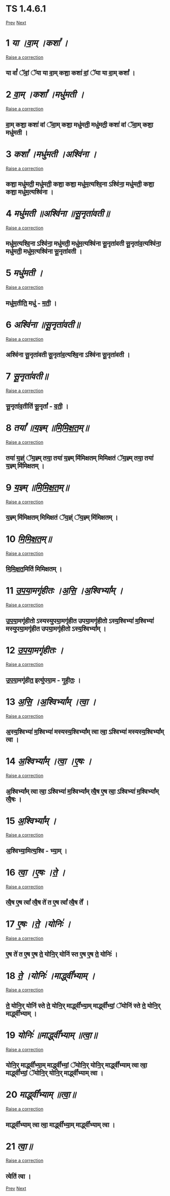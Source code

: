 
# TS 1.4.6.1 #
[Prev](TS_1.4.5.1.md)  [Next](TS_1.4.7.1.md ) 
# 1  _या ।वा॒म् ।कशा᳚ ।_ #  



 [Raise a correction](https://github.com/hvram1/baraha2unicode/issues/new?title=TS+1.4.6.1-1&body=%E0%A4%AF%E0%A4%BE+%E0%A5%A4%E0%A4%B5%E0%A4%BE%E0%A5%92%E0%A4%AE%E0%A5%8D+%E0%A5%A4%E0%A4%95%E0%A4%B6%E0%A4%BE%E1%B3%9A+%E0%A5%A4%0A%0A%0A%E0%A4%AF%E0%A4%BE+%E0%A4%B5%E0%A4%BE%E0%A4%82%E1%B3%9A+%E0%A5%85%E0%A4%B5%E0%A4%BE%E0%A4%82%E0%A5%92+%E0%A5%85%E0%A4%AF%E0%A4%BE+%E0%A4%AF%E0%A4%BE+%E0%A4%B5%E0%A4%BE%E0%A5%92%E0%A4%AE%E0%A5%8D+%E0%A4%95%E0%A4%B6%E0%A4%BE%E0%A5%92+%E0%A4%95%E0%A4%B6%E0%A4%BE%E0%A5%91+%E0%A4%B5%E0%A4%BE%E0%A4%82%E0%A5%92+%E0%A5%85%E0%A4%AF%E0%A4%BE+%E0%A4%AF%E0%A4%BE+%E0%A4%B5%E0%A4%BE%E0%A5%92%E0%A4%AE%E0%A5%8D+%E0%A4%95%E0%A4%B6%E0%A4%BE%E1%B3%9A+%E0%A5%A4&labels=%E0%A4%A4%E0%A5%88%E0%A4%A4%E0%A5%8D%E0%A4%B0%E0%A4%BF%E0%A4%AF+%E0%A4%B8%E0%A4%82%E0%A4%B8%E0%A4%BF%E0%A4%A4%E0%A4%BE+%E0%A4%98%E0%A4%A8+%E0%A4%AA%E0%A4%BE%E0%A4%A0)

## या वां᳚ ॅवां॒ ॅया या वा॒म् कशा॒ कशा॑ वां॒ ॅया या वा॒म् कशा᳚ । ##


# 2  _वा॒म् ।कशा᳚ ।मधु॑मती ।_ #  



 [Raise a correction](https://github.com/hvram1/baraha2unicode/issues/new?title=TS+1.4.6.1-2&body=%E0%A4%B5%E0%A4%BE%E0%A5%92%E0%A4%AE%E0%A5%8D+%E0%A5%A4%E0%A4%95%E0%A4%B6%E0%A4%BE%E1%B3%9A+%E0%A5%A4%E0%A4%AE%E0%A4%A7%E0%A5%81%E0%A5%91%E0%A4%AE%E0%A4%A4%E0%A5%80+%E0%A5%A4%0A%0A%0A%E0%A4%B5%E0%A4%BE%E0%A5%92%E0%A4%AE%E0%A5%8D+%E0%A4%95%E0%A4%B6%E0%A4%BE%E0%A5%92+%E0%A4%95%E0%A4%B6%E0%A4%BE%E0%A5%91+%E0%A4%B5%E0%A4%BE%E0%A4%82+%E0%A5%85%E0%A4%B5%E0%A4%BE%E0%A5%92%E0%A4%AE%E0%A5%8D+%E0%A4%95%E0%A4%B6%E0%A4%BE%E0%A5%92+%E0%A4%AE%E0%A4%A7%E0%A5%81%E0%A5%91%E0%A4%AE%E0%A4%A4%E0%A5%80%E0%A5%92+%E0%A4%AE%E0%A4%A7%E0%A5%81%E0%A5%91%E0%A4%AE%E0%A4%A4%E0%A5%80%E0%A5%92+%E0%A4%95%E0%A4%B6%E0%A4%BE%E0%A5%91+%E0%A4%B5%E0%A4%BE%E0%A4%82+%E0%A5%85%E0%A4%B5%E0%A4%BE%E0%A5%92%E0%A4%AE%E0%A5%8D+%E0%A4%95%E0%A4%B6%E0%A4%BE%E0%A5%92+%E0%A4%AE%E0%A4%A7%E0%A5%81%E0%A5%91%E0%A4%AE%E0%A4%A4%E0%A5%80+%E0%A5%A4&labels=%E0%A4%A4%E0%A5%88%E0%A4%A4%E0%A5%8D%E0%A4%B0%E0%A4%BF%E0%A4%AF+%E0%A4%B8%E0%A4%82%E0%A4%B8%E0%A4%BF%E0%A4%A4%E0%A4%BE+%E0%A4%98%E0%A4%A8+%E0%A4%AA%E0%A4%BE%E0%A4%A0)

## वा॒म् कशा॒ कशा॑ वां ॅवा॒म् कशा॒ मधु॑मती॒ मधु॑मती॒ कशा॑ वां ॅवा॒म् कशा॒ मधु॑मती । ##


# 3  _कशा᳚ ।मधु॑मती ।अश्वि॑ना ।_ #  



 [Raise a correction](https://github.com/hvram1/baraha2unicode/issues/new?title=TS+1.4.6.1-3&body=%E0%A4%95%E0%A4%B6%E0%A4%BE%E1%B3%9A+%E0%A5%A4%E0%A4%AE%E0%A4%A7%E0%A5%81%E0%A5%91%E0%A4%AE%E0%A4%A4%E0%A5%80+%E0%A5%A4%E0%A4%85%E0%A4%B6%E0%A5%8D%E0%A4%B5%E0%A4%BF%E0%A5%91%E0%A4%A8%E0%A4%BE+%E0%A5%A4%0A%0A%0A%E0%A4%95%E0%A4%B6%E0%A4%BE%E0%A5%92+%E0%A4%AE%E0%A4%A7%E0%A5%81%E0%A5%91%E0%A4%AE%E0%A4%A4%E0%A5%80%E0%A5%92+%E0%A4%AE%E0%A4%A7%E0%A5%81%E0%A5%91%E0%A4%AE%E0%A4%A4%E0%A5%80%E0%A5%92+%E0%A4%95%E0%A4%B6%E0%A4%BE%E0%A5%92+%E0%A4%95%E0%A4%B6%E0%A4%BE%E0%A5%92+%E0%A4%AE%E0%A4%A7%E0%A5%81%E0%A5%91%E0%A4%AE%E0%A5%92%E0%A4%A4%E0%A5%8D%E0%A4%AF%E0%A4%B6%E0%A5%8D%E0%A4%B5%E0%A4%BF%E0%A5%92%E0%A4%A8%E0%A4%BE+%E0%A4%BD%E0%A4%B6%E0%A5%8D%E0%A4%B5%E0%A4%BF%E0%A5%91%E0%A4%A8%E0%A4%BE%E0%A5%92+%E0%A4%AE%E0%A4%A7%E0%A5%81%E0%A5%91%E0%A4%AE%E0%A4%A4%E0%A5%80%E0%A5%92+%E0%A4%95%E0%A4%B6%E0%A4%BE%E0%A5%92+%E0%A4%95%E0%A4%B6%E0%A4%BE%E0%A5%92+%E0%A4%AE%E0%A4%A7%E0%A5%81%E0%A5%91%E0%A4%AE%E0%A5%92%E0%A4%A4%E0%A5%8D%E0%A4%AF%E0%A4%B6%E0%A5%8D%E0%A4%B5%E0%A4%BF%E0%A5%91%E0%A4%A8%E0%A4%BE+%E0%A5%A4&labels=%E0%A4%A4%E0%A5%88%E0%A4%A4%E0%A5%8D%E0%A4%B0%E0%A4%BF%E0%A4%AF+%E0%A4%B8%E0%A4%82%E0%A4%B8%E0%A4%BF%E0%A4%A4%E0%A4%BE+%E0%A4%98%E0%A4%A8+%E0%A4%AA%E0%A4%BE%E0%A4%A0)

## कशा॒ मधु॑मती॒ मधु॑मती॒ कशा॒ कशा॒ मधु॑म॒त्यश्वि॒ना ऽश्वि॑ना॒ मधु॑मती॒ कशा॒ कशा॒ मधु॑म॒त्यश्वि॑ना । ##


# 4  _मधु॑मती ॥अश्वि॑ना ॥सू॒नृता॑वती॥_ #  



 [Raise a correction](https://github.com/hvram1/baraha2unicode/issues/new?title=TS+1.4.6.1-4&body=%E0%A4%AE%E0%A4%A7%E0%A5%81%E0%A5%91%E0%A4%AE%E0%A4%A4%E0%A5%80+%E0%A5%A5%E0%A4%85%E0%A4%B6%E0%A5%8D%E0%A4%B5%E0%A4%BF%E0%A5%91%E0%A4%A8%E0%A4%BE+%E0%A5%A5%E0%A4%B8%E0%A5%82%E0%A5%92%E0%A4%A8%E0%A5%83%E0%A4%A4%E0%A4%BE%E0%A5%91%E0%A4%B5%E0%A4%A4%E0%A5%80%E0%A5%A5%0A%0A%0A%E0%A4%AE%E0%A4%A7%E0%A5%81%E0%A5%91%E0%A4%AE%E0%A5%92%E0%A4%A4%E0%A5%8D%E0%A4%AF%E0%A4%B6%E0%A5%8D%E0%A4%B5%E0%A4%BF%E0%A5%92%E0%A4%A8%E0%A4%BE+%E0%A4%BD%E0%A4%B6%E0%A5%8D%E0%A4%B5%E0%A4%BF%E0%A5%91%E0%A4%A8%E0%A4%BE%E0%A5%92+%E0%A4%AE%E0%A4%A7%E0%A5%81%E0%A5%91%E0%A4%AE%E0%A4%A4%E0%A5%80%E0%A5%92+%E0%A4%AE%E0%A4%A7%E0%A5%81%E0%A5%91%E0%A4%AE%E0%A5%92%E0%A4%A4%E0%A5%8D%E0%A4%AF%E0%A4%B6%E0%A5%8D%E0%A4%B5%E0%A4%BF%E0%A5%91%E0%A4%A8%E0%A4%BE+%E0%A4%B8%E0%A5%82%E0%A5%92%E0%A4%A8%E0%A5%83%E0%A4%A4%E0%A4%BE%E0%A5%91%E0%A4%B5%E0%A4%A4%E0%A5%80+%E0%A4%B8%E0%A5%82%E0%A5%92%E0%A4%A8%E0%A5%83%E0%A4%A4%E0%A4%BE%E0%A5%91%E0%A4%B5%E0%A5%92%E0%A4%A4%E0%A5%8D%E0%A4%AF%E0%A4%B6%E0%A5%8D%E0%A4%B5%E0%A4%BF%E0%A5%91%E0%A4%A8%E0%A4%BE%E0%A5%92+%E0%A4%AE%E0%A4%A7%E0%A5%81%E0%A5%91%E0%A4%AE%E0%A4%A4%E0%A5%80%E0%A5%92+%E0%A4%AE%E0%A4%A7%E0%A5%81%E0%A5%91%E0%A4%AE%E0%A5%92%E0%A4%A4%E0%A5%8D%E0%A4%AF%E0%A4%B6%E0%A5%8D%E0%A4%B5%E0%A4%BF%E0%A5%91%E0%A4%A8%E0%A4%BE+%E0%A4%B8%E0%A5%82%E0%A5%92%E0%A4%A8%E0%A5%83%E0%A4%A4%E0%A4%BE%E0%A5%91%E0%A4%B5%E0%A4%A4%E0%A5%80+%E0%A5%A4&labels=%E0%A4%A4%E0%A5%88%E0%A4%A4%E0%A5%8D%E0%A4%B0%E0%A4%BF%E0%A4%AF+%E0%A4%B8%E0%A4%82%E0%A4%B8%E0%A4%BF%E0%A4%A4%E0%A4%BE+%E0%A4%98%E0%A4%A8+%E0%A4%AA%E0%A4%BE%E0%A4%A0)

## मधु॑म॒त्यश्वि॒ना ऽश्वि॑ना॒ मधु॑मती॒ मधु॑म॒त्यश्वि॑ना सू॒नृता॑वती सू॒नृता॑व॒त्यश्वि॑ना॒ मधु॑मती॒ मधु॑म॒त्यश्वि॑ना सू॒नृता॑वती । ##


# 5  _मधु॑मती ।_ #  



 [Raise a correction](https://github.com/hvram1/baraha2unicode/issues/new?title=TS+1.4.6.1-5&body=%E0%A4%AE%E0%A4%A7%E0%A5%81%E0%A5%91%E0%A4%AE%E0%A4%A4%E0%A5%80+%E0%A5%A4%0A%0A%0A%E0%A4%AE%E0%A4%A7%E0%A5%81%E0%A5%91%E0%A4%AE%E0%A5%92%E0%A4%A4%E0%A5%80%E0%A4%A4%E0%A4%BF%E0%A5%92+%E0%A4%AE%E0%A4%A7%E0%A5%81%E0%A5%91+-+%E0%A4%AE%E0%A5%92%E0%A4%A4%E0%A5%80%E0%A5%92+%E0%A5%A4&labels=%E0%A4%A4%E0%A5%88%E0%A4%A4%E0%A5%8D%E0%A4%B0%E0%A4%BF%E0%A4%AF+%E0%A4%B8%E0%A4%82%E0%A4%B8%E0%A4%BF%E0%A4%A4%E0%A4%BE+%E0%A4%98%E0%A4%A8+%E0%A4%AA%E0%A4%BE%E0%A4%A0)

## मधु॑म॒तीति॒ मधु॑ - म॒ती॒ । ##


# 6  _अश्वि॑ना ॥सू॒नृता॑वती॥_ #  



 [Raise a correction](https://github.com/hvram1/baraha2unicode/issues/new?title=TS+1.4.6.1-6&body=%E0%A4%85%E0%A4%B6%E0%A5%8D%E0%A4%B5%E0%A4%BF%E0%A5%91%E0%A4%A8%E0%A4%BE+%E0%A5%A5%E0%A4%B8%E0%A5%82%E0%A5%92%E0%A4%A8%E0%A5%83%E0%A4%A4%E0%A4%BE%E0%A5%91%E0%A4%B5%E0%A4%A4%E0%A5%80%E0%A5%A5%0A%0A%0A%E0%A4%85%E0%A4%B6%E0%A5%8D%E0%A4%B5%E0%A4%BF%E0%A5%91%E0%A4%A8%E0%A4%BE+%E0%A4%B8%E0%A5%82%E0%A5%92%E0%A4%A8%E0%A5%83%E0%A4%A4%E0%A4%BE%E0%A5%91%E0%A4%B5%E0%A4%A4%E0%A5%80+%E0%A4%B8%E0%A5%82%E0%A5%92%E0%A4%A8%E0%A5%83%E0%A4%A4%E0%A4%BE%E0%A5%91%E0%A4%B5%E0%A5%92%E0%A4%A4%E0%A5%8D%E0%A4%AF%E0%A4%B6%E0%A5%8D%E0%A4%B5%E0%A4%BF%E0%A5%92%E0%A4%A8%E0%A4%BE+%E0%A4%BD%E0%A4%B6%E0%A5%8D%E0%A4%B5%E0%A4%BF%E0%A5%91%E0%A4%A8%E0%A4%BE+%E0%A4%B8%E0%A5%82%E0%A5%92%E0%A4%A8%E0%A5%83%E0%A4%A4%E0%A4%BE%E0%A5%91%E0%A4%B5%E0%A4%A4%E0%A5%80+%E0%A5%A4&labels=%E0%A4%A4%E0%A5%88%E0%A4%A4%E0%A5%8D%E0%A4%B0%E0%A4%BF%E0%A4%AF+%E0%A4%B8%E0%A4%82%E0%A4%B8%E0%A4%BF%E0%A4%A4%E0%A4%BE+%E0%A4%98%E0%A4%A8+%E0%A4%AA%E0%A4%BE%E0%A4%A0)

## अश्वि॑ना सू॒नृता॑वती सू॒नृता॑व॒त्यश्वि॒ना ऽश्वि॑ना सू॒नृता॑वती । ##


# 7  _सू॒नृता॑वती॥_ #  



 [Raise a correction](https://github.com/hvram1/baraha2unicode/issues/new?title=TS+1.4.6.1-7&body=%E0%A4%B8%E0%A5%82%E0%A5%92%E0%A4%A8%E0%A5%83%E0%A4%A4%E0%A4%BE%E0%A5%91%E0%A4%B5%E0%A4%A4%E0%A5%80%E0%A5%A5%0A%0A%0A%E0%A4%B8%E0%A5%82%E0%A5%92%E0%A4%A8%E0%A5%83%E0%A4%A4%E0%A4%BE%E0%A5%91%E0%A4%B5%E0%A5%92%E0%A4%A4%E0%A5%80%E0%A4%A4%E0%A4%BF%E0%A5%91+%E0%A4%B8%E0%A5%82%E0%A5%92%E0%A4%A8%E0%A5%83%E0%A4%A4%E0%A4%BE%E1%B3%9A+-+%E0%A4%B5%E0%A5%92%E0%A4%A4%E0%A5%80%E0%A5%92+%E0%A5%A4&labels=%E0%A4%A4%E0%A5%88%E0%A4%A4%E0%A5%8D%E0%A4%B0%E0%A4%BF%E0%A4%AF+%E0%A4%B8%E0%A4%82%E0%A4%B8%E0%A4%BF%E0%A4%A4%E0%A4%BE+%E0%A4%98%E0%A4%A8+%E0%A4%AA%E0%A4%BE%E0%A4%A0)

## सू॒नृता॑व॒तीति॑ सू॒नृता᳚ - व॒ती॒ । ##


# 8  _तया᳚ ॥य॒ज्ञ्म् ॥मि॒मि॒क्ष॒त॒म्॥_ #  



 [Raise a correction](https://github.com/hvram1/baraha2unicode/issues/new?title=TS+1.4.6.1-8&body=%E0%A4%A4%E0%A4%AF%E0%A4%BE%E1%B3%9A+%E0%A5%A5%E0%A4%AF%E0%A5%92%E0%A4%9C%E0%A5%8D%E0%A4%9E%E0%A5%8D%E0%A4%AE%E0%A5%8D+%E0%A5%A5%E0%A4%AE%E0%A4%BF%E0%A5%92%E0%A4%AE%E0%A4%BF%E0%A5%92%E0%A4%95%E0%A5%8D%E0%A4%B7%E0%A5%92%E0%A4%A4%E0%A5%92%E0%A4%AE%E0%A5%8D%E0%A5%A5%0A%0A%0A%E0%A4%A4%E0%A4%AF%E0%A4%BE%E0%A5%91+%E0%A4%AF%E0%A5%92%E0%A4%9C%E0%A5%8D%E0%A4%9E%E0%A5%8D%E0%A4%82+%E0%A5%85%E0%A4%AF%E0%A5%92%E0%A4%9C%E0%A5%8D%E0%A4%9E%E0%A5%8D%E0%A4%AE%E0%A5%8D+%E0%A4%A4%E0%A4%AF%E0%A4%BE%E0%A5%92+%E0%A4%A4%E0%A4%AF%E0%A4%BE%E0%A5%91+%E0%A4%AF%E0%A5%92%E0%A4%9C%E0%A5%8D%E0%A4%9E%E0%A5%8D%E0%A4%AE%E0%A5%8D+%E0%A4%AE%E0%A4%BF%E0%A5%91%E0%A4%AE%E0%A4%BF%E0%A4%95%E0%A5%8D%E0%A4%B7%E0%A4%A4%E0%A4%AE%E0%A5%8D+%E0%A4%AE%E0%A4%BF%E0%A4%AE%E0%A4%BF%E0%A4%95%E0%A5%8D%E0%A4%B7%E0%A4%A4%E0%A4%82+%E0%A5%85%E0%A4%AF%E0%A5%92%E0%A4%9C%E0%A5%8D%E0%A4%9E%E0%A5%8D%E0%A4%AE%E0%A5%8D+%E0%A4%A4%E0%A4%AF%E0%A4%BE%E0%A5%92+%E0%A4%A4%E0%A4%AF%E0%A4%BE%E0%A5%91+%E0%A4%AF%E0%A5%92%E0%A4%9C%E0%A5%8D%E0%A4%9E%E0%A5%8D%E0%A4%AE%E0%A5%8D+%E0%A4%AE%E0%A4%BF%E0%A5%91%E0%A4%AE%E0%A4%BF%E0%A4%95%E0%A5%8D%E0%A4%B7%E0%A4%A4%E0%A4%AE%E0%A5%8D+%E0%A5%A4&labels=%E0%A4%A4%E0%A5%88%E0%A4%A4%E0%A5%8D%E0%A4%B0%E0%A4%BF%E0%A4%AF+%E0%A4%B8%E0%A4%82%E0%A4%B8%E0%A4%BF%E0%A4%A4%E0%A4%BE+%E0%A4%98%E0%A4%A8+%E0%A4%AA%E0%A4%BE%E0%A4%A0)

## तया॑ य॒ज्ञ्ं ॅय॒ज्ञ्म् तया॒ तया॑ य॒ज्ञ्म् मि॑मिक्षतम् मिमिक्षतं ॅय॒ज्ञ्म् तया॒ तया॑ य॒ज्ञ्म् मि॑मिक्षतम् । ##


# 9  _य॒ज्ञ्म् ॥मि॒मि॒क्ष॒त॒म्॥_ #  



 [Raise a correction](https://github.com/hvram1/baraha2unicode/issues/new?title=TS+1.4.6.1-9&body=%E0%A4%AF%E0%A5%92%E0%A4%9C%E0%A5%8D%E0%A4%9E%E0%A5%8D%E0%A4%AE%E0%A5%8D+%E0%A5%A5%E0%A4%AE%E0%A4%BF%E0%A5%92%E0%A4%AE%E0%A4%BF%E0%A5%92%E0%A4%95%E0%A5%8D%E0%A4%B7%E0%A5%92%E0%A4%A4%E0%A5%92%E0%A4%AE%E0%A5%8D%E0%A5%A5%0A%0A%0A%E0%A4%AF%E0%A5%92%E0%A4%9C%E0%A5%8D%E0%A4%9E%E0%A5%8D%E0%A4%AE%E0%A5%8D+%E0%A4%AE%E0%A4%BF%E0%A5%91%E0%A4%AE%E0%A4%BF%E0%A4%95%E0%A5%8D%E0%A4%B7%E0%A4%A4%E0%A4%AE%E0%A5%8D+%E0%A4%AE%E0%A4%BF%E0%A4%AE%E0%A4%BF%E0%A4%95%E0%A5%8D%E0%A4%B7%E0%A4%A4%E0%A4%82+%E0%A5%85%E0%A4%AF%E0%A5%92%E0%A4%9C%E0%A5%8D%E0%A4%9E%E0%A5%8D%E0%A4%82+%E0%A5%85%E0%A4%AF%E0%A5%92%E0%A4%9C%E0%A5%8D%E0%A4%9E%E0%A5%8D%E0%A4%AE%E0%A5%8D+%E0%A4%AE%E0%A4%BF%E0%A5%91%E0%A4%AE%E0%A4%BF%E0%A4%95%E0%A5%8D%E0%A4%B7%E0%A4%A4%E0%A4%AE%E0%A5%8D+%E0%A5%A4&labels=%E0%A4%A4%E0%A5%88%E0%A4%A4%E0%A5%8D%E0%A4%B0%E0%A4%BF%E0%A4%AF+%E0%A4%B8%E0%A4%82%E0%A4%B8%E0%A4%BF%E0%A4%A4%E0%A4%BE+%E0%A4%98%E0%A4%A8+%E0%A4%AA%E0%A4%BE%E0%A4%A0)

## य॒ज्ञ्म् मि॑मिक्षतम् मिमिक्षतं ॅय॒ज्ञ्ं ॅय॒ज्ञ्म् मि॑मिक्षतम् । ##


# 10  _मि॒मि॒क्ष॒त॒म्॥_ #  



 [Raise a correction](https://github.com/hvram1/baraha2unicode/issues/new?title=TS+1.4.6.1-10&body=%E0%A4%AE%E0%A4%BF%E0%A5%92%E0%A4%AE%E0%A4%BF%E0%A5%92%E0%A4%95%E0%A5%8D%E0%A4%B7%E0%A5%92%E0%A4%A4%E0%A5%92%E0%A4%AE%E0%A5%8D%E0%A5%A5%0A%0A%0A%E0%A4%AE%E0%A4%BF%E0%A5%92%E0%A4%AE%E0%A4%BF%E0%A5%92%E0%A4%95%E0%A5%8D%E0%A4%B7%E0%A5%92%E0%A4%A4%E0%A5%92%E0%A4%AE%E0%A4%BF%E0%A4%A4%E0%A4%BF%E0%A5%91+%E0%A4%AE%E0%A4%BF%E0%A4%AE%E0%A4%BF%E0%A4%95%E0%A5%8D%E0%A4%B7%E0%A4%A4%E0%A4%AE%E0%A5%8D+%E0%A5%A4&labels=%E0%A4%A4%E0%A5%88%E0%A4%A4%E0%A5%8D%E0%A4%B0%E0%A4%BF%E0%A4%AF+%E0%A4%B8%E0%A4%82%E0%A4%B8%E0%A4%BF%E0%A4%A4%E0%A4%BE+%E0%A4%98%E0%A4%A8+%E0%A4%AA%E0%A4%BE%E0%A4%A0)

## मि॒मि॒क्ष॒त॒मिति॑ मिमिक्षतम् । ##


# 11  _उ॒प॒या॒मगृ॑हीतः ।अ॒सि॒ ।अ॒श्विभ्या᳚म् ।_ #  



 [Raise a correction](https://github.com/hvram1/baraha2unicode/issues/new?title=TS+1.4.6.1-11&body=%E0%A4%89%E0%A5%92%E0%A4%AA%E0%A5%92%E0%A4%AF%E0%A4%BE%E0%A5%92%E0%A4%AE%E0%A4%97%E0%A5%83%E0%A5%91%E0%A4%B9%E0%A5%80%E0%A4%A4%E0%A4%83+%E0%A5%A4%E0%A4%85%E0%A5%92%E0%A4%B8%E0%A4%BF%E0%A5%92+%E0%A5%A4%E0%A4%85%E0%A5%92%E0%A4%B6%E0%A5%8D%E0%A4%B5%E0%A4%BF%E0%A4%AD%E0%A5%8D%E0%A4%AF%E0%A4%BE%E1%B3%9A%E0%A4%AE%E0%A5%8D+%E0%A5%A4%0A%0A%0A%E0%A4%89%E0%A5%92%E0%A4%AA%E0%A5%92%E0%A4%AF%E0%A4%BE%E0%A5%92%E0%A4%AE%E0%A4%97%E0%A5%83%E0%A5%91%E0%A4%B9%E0%A5%80%E0%A4%A4%E0%A5%8B+%E0%A4%BD%E0%A4%B8%E0%A5%8D%E0%A4%AF%E0%A4%B8%E0%A5%8D%E0%A4%AF%E0%A5%81%E0%A4%AA%E0%A4%AF%E0%A4%BE%E0%A5%92%E0%A4%AE%E0%A4%97%E0%A5%83%E0%A5%91%E0%A4%B9%E0%A5%80%E0%A4%A4+%E0%A4%89%E0%A4%AA%E0%A4%AF%E0%A4%BE%E0%A5%92%E0%A4%AE%E0%A4%97%E0%A5%83%E0%A5%91%E0%A4%B9%E0%A5%80%E0%A4%A4%E0%A5%8B+%E0%A4%BD%E0%A4%B8%E0%A5%8D%E0%A4%AF%E0%A5%92%E0%A4%B6%E0%A5%8D%E0%A4%B5%E0%A4%BF%E0%A4%AD%E0%A5%8D%E0%A4%AF%E0%A4%BE%E0%A5%91+%E0%A4%AE%E0%A5%92%E0%A4%B6%E0%A5%8D%E0%A4%B5%E0%A4%BF%E0%A4%AD%E0%A5%8D%E0%A4%AF%E0%A4%BE%E0%A5%91+%E0%A4%AE%E0%A4%B8%E0%A5%8D%E0%A4%AF%E0%A5%81%E0%A4%AA%E0%A4%AF%E0%A4%BE%E0%A5%92%E0%A4%AE%E0%A4%97%E0%A5%83%E0%A5%91%E0%A4%B9%E0%A5%80%E0%A4%A4+%E0%A4%89%E0%A4%AA%E0%A4%AF%E0%A4%BE%E0%A5%92%E0%A4%AE%E0%A4%97%E0%A5%83%E0%A5%91%E0%A4%B9%E0%A5%80%E0%A4%A4%E0%A5%8B+%E0%A4%BD%E0%A4%B8%E0%A5%8D%E0%A4%AF%E0%A5%92%E0%A4%B6%E0%A5%8D%E0%A4%B5%E0%A4%BF%E0%A4%AD%E0%A5%8D%E0%A4%AF%E0%A4%BE%E1%B3%9A%E0%A4%AE%E0%A5%8D+%E0%A5%A4&labels=%E0%A4%A4%E0%A5%88%E0%A4%A4%E0%A5%8D%E0%A4%B0%E0%A4%BF%E0%A4%AF+%E0%A4%B8%E0%A4%82%E0%A4%B8%E0%A4%BF%E0%A4%A4%E0%A4%BE+%E0%A4%98%E0%A4%A8+%E0%A4%AA%E0%A4%BE%E0%A4%A0)

## उ॒प॒या॒मगृ॑हीतो ऽस्यस्युपया॒मगृ॑हीत उपया॒मगृ॑हीतो ऽस्य॒श्विभ्या॑ म॒श्विभ्या॑ मस्युपया॒मगृ॑हीत उपया॒मगृ॑हीतो ऽस्य॒श्विभ्या᳚म् । ##


# 12  _उ॒प॒या॒मगृ॑हीतः ।_ #  



 [Raise a correction](https://github.com/hvram1/baraha2unicode/issues/new?title=TS+1.4.6.1-12&body=%E0%A4%89%E0%A5%92%E0%A4%AA%E0%A5%92%E0%A4%AF%E0%A4%BE%E0%A5%92%E0%A4%AE%E0%A4%97%E0%A5%83%E0%A5%91%E0%A4%B9%E0%A5%80%E0%A4%A4%E0%A4%83+%E0%A5%A4%0A%0A%0A%E0%A4%89%E0%A5%92%E0%A4%AA%E0%A5%92%E0%A4%AF%E0%A4%BE%E0%A5%92%E0%A4%AE%E0%A4%97%E0%A5%83%E0%A5%91%E0%A4%B9%E0%A5%80%E0%A4%A4%E0%A5%92+%E0%A4%87%E0%A4%A4%E0%A5%8D%E0%A4%AF%E0%A5%81%E0%A5%91%E0%A4%AA%E0%A4%AF%E0%A4%BE%E0%A5%92%E0%A4%AE+-+%E0%A4%97%E0%A5%83%E0%A5%92%E0%A4%B9%E0%A5%80%E0%A5%92%E0%A4%A4%E0%A4%83%E0%A5%92+%E0%A5%A4&labels=%E0%A4%A4%E0%A5%88%E0%A4%A4%E0%A5%8D%E0%A4%B0%E0%A4%BF%E0%A4%AF+%E0%A4%B8%E0%A4%82%E0%A4%B8%E0%A4%BF%E0%A4%A4%E0%A4%BE+%E0%A4%98%E0%A4%A8+%E0%A4%AA%E0%A4%BE%E0%A4%A0)

## उ॒प॒या॒मगृ॑हीत॒ इत्यु॑पया॒म - गृ॒ही॒तः॒ । ##


# 13  _अ॒सि॒ ।अ॒श्विभ्या᳚म् ।त्वा॒ ।_ #  



 [Raise a correction](https://github.com/hvram1/baraha2unicode/issues/new?title=TS+1.4.6.1-13&body=%E0%A4%85%E0%A5%92%E0%A4%B8%E0%A4%BF%E0%A5%92+%E0%A5%A4%E0%A4%85%E0%A5%92%E0%A4%B6%E0%A5%8D%E0%A4%B5%E0%A4%BF%E0%A4%AD%E0%A5%8D%E0%A4%AF%E0%A4%BE%E1%B3%9A%E0%A4%AE%E0%A5%8D+%E0%A5%A4%E0%A4%A4%E0%A5%8D%E0%A4%B5%E0%A4%BE%E0%A5%92+%E0%A5%A4%0A%0A%0A%E0%A4%85%E0%A5%92%E0%A4%B8%E0%A5%8D%E0%A4%AF%E0%A5%92%E0%A4%B6%E0%A5%8D%E0%A4%B5%E0%A4%BF%E0%A4%AD%E0%A5%8D%E0%A4%AF%E0%A4%BE%E0%A5%91+%E0%A4%AE%E0%A5%92%E0%A4%B6%E0%A5%8D%E0%A4%B5%E0%A4%BF%E0%A4%AD%E0%A5%8D%E0%A4%AF%E0%A4%BE%E0%A5%91+%E0%A4%AE%E0%A4%B8%E0%A5%8D%E0%A4%AF%E0%A4%B8%E0%A5%8D%E0%A4%AF%E0%A5%92%E0%A4%B6%E0%A5%8D%E0%A4%B5%E0%A4%BF%E0%A4%AD%E0%A5%8D%E0%A4%AF%E0%A4%BE%E1%B3%9A%E0%A4%AE%E0%A5%8D+%E0%A4%A4%E0%A5%8D%E0%A4%B5%E0%A4%BE+%E0%A4%A4%E0%A5%8D%E0%A4%B5%E0%A4%BE%E0%A5%92+%E0%A4%BD%E0%A4%B6%E0%A5%8D%E0%A4%B5%E0%A4%BF%E0%A4%AD%E0%A5%8D%E0%A4%AF%E0%A4%BE%E0%A5%91+%E0%A4%AE%E0%A4%B8%E0%A5%8D%E0%A4%AF%E0%A4%B8%E0%A5%8D%E0%A4%AF%E0%A5%92%E0%A4%B6%E0%A5%8D%E0%A4%B5%E0%A4%BF%E0%A4%AD%E0%A5%8D%E0%A4%AF%E0%A4%BE%E1%B3%9A%E0%A4%AE%E0%A5%8D+%E0%A4%A4%E0%A5%8D%E0%A4%B5%E0%A4%BE+%E0%A5%A4&labels=%E0%A4%A4%E0%A5%88%E0%A4%A4%E0%A5%8D%E0%A4%B0%E0%A4%BF%E0%A4%AF+%E0%A4%B8%E0%A4%82%E0%A4%B8%E0%A4%BF%E0%A4%A4%E0%A4%BE+%E0%A4%98%E0%A4%A8+%E0%A4%AA%E0%A4%BE%E0%A4%A0)

## अ॒स्य॒श्विभ्या॑ म॒श्विभ्या॑ मस्यस्य॒श्विभ्या᳚म् त्वा त्वा॒ ऽश्विभ्या॑ मस्यस्य॒श्विभ्या᳚म् त्वा । ##


# 14  _अ॒श्विभ्या᳚म् ।त्वा॒ ।ए॒षः ।_ #  



 [Raise a correction](https://github.com/hvram1/baraha2unicode/issues/new?title=TS+1.4.6.1-14&body=%E0%A4%85%E0%A5%92%E0%A4%B6%E0%A5%8D%E0%A4%B5%E0%A4%BF%E0%A4%AD%E0%A5%8D%E0%A4%AF%E0%A4%BE%E1%B3%9A%E0%A4%AE%E0%A5%8D+%E0%A5%A4%E0%A4%A4%E0%A5%8D%E0%A4%B5%E0%A4%BE%E0%A5%92+%E0%A5%A4%E0%A4%8F%E0%A5%92%E0%A4%B7%E0%A4%83+%E0%A5%A4%0A%0A%0A%E0%A4%85%E0%A5%92%E0%A4%B6%E0%A5%8D%E0%A4%B5%E0%A4%BF%E0%A4%AD%E0%A5%8D%E0%A4%AF%E0%A4%BE%E1%B3%9A%E0%A4%AE%E0%A5%8D+%E0%A4%A4%E0%A5%8D%E0%A4%B5%E0%A4%BE+%E0%A4%A4%E0%A5%8D%E0%A4%B5%E0%A4%BE%E0%A5%92+%E0%A4%BD%E0%A4%B6%E0%A5%8D%E0%A4%B5%E0%A4%BF%E0%A4%AD%E0%A5%8D%E0%A4%AF%E0%A4%BE%E0%A5%91+%E0%A4%AE%E0%A5%92%E0%A4%B6%E0%A5%8D%E0%A4%B5%E0%A4%BF%E0%A4%AD%E0%A5%8D%E0%A4%AF%E0%A4%BE%E1%B3%9A%E0%A4%AE%E0%A5%8D+%E0%A4%A4%E0%A5%8D%E0%A4%B5%E0%A5%88%E0%A5%92%E0%A4%B7+%E0%A4%8F%E0%A5%92%E0%A4%B7+%E0%A4%A4%E0%A5%8D%E0%A4%B5%E0%A4%BE%E0%A5%92+%E0%A4%BD%E0%A4%B6%E0%A5%8D%E0%A4%B5%E0%A4%BF%E0%A4%AD%E0%A5%8D%E0%A4%AF%E0%A4%BE%E0%A5%91+%E0%A4%AE%E0%A5%92%E0%A4%B6%E0%A5%8D%E0%A4%B5%E0%A4%BF%E0%A4%AD%E0%A5%8D%E0%A4%AF%E0%A4%BE%E1%B3%9A%E0%A4%AE%E0%A5%8D+%E0%A4%A4%E0%A5%8D%E0%A4%B5%E0%A5%88%E0%A5%92%E0%A4%B7%E0%A4%83+%E0%A5%A4&labels=%E0%A4%A4%E0%A5%88%E0%A4%A4%E0%A5%8D%E0%A4%B0%E0%A4%BF%E0%A4%AF+%E0%A4%B8%E0%A4%82%E0%A4%B8%E0%A4%BF%E0%A4%A4%E0%A4%BE+%E0%A4%98%E0%A4%A8+%E0%A4%AA%E0%A4%BE%E0%A4%A0)

## अ॒श्विभ्या᳚म् त्वा त्वा॒ ऽश्विभ्या॑ म॒श्विभ्या᳚म् त्वै॒ष ए॒ष त्वा॒ ऽश्विभ्या॑ म॒श्विभ्या᳚म् त्वै॒षः । ##


# 15  _अ॒श्विभ्या᳚म् ।_ #  



 [Raise a correction](https://github.com/hvram1/baraha2unicode/issues/new?title=TS+1.4.6.1-15&body=%E0%A4%85%E0%A5%92%E0%A4%B6%E0%A5%8D%E0%A4%B5%E0%A4%BF%E0%A4%AD%E0%A5%8D%E0%A4%AF%E0%A4%BE%E1%B3%9A%E0%A4%AE%E0%A5%8D+%E0%A5%A4%0A%0A%0A%E0%A4%85%E0%A5%92%E0%A4%B6%E0%A5%8D%E0%A4%B5%E0%A4%BF%E0%A4%AD%E0%A5%8D%E0%A4%AF%E0%A4%BE%E0%A5%92%E0%A4%AE%E0%A4%BF%E0%A4%A4%E0%A5%8D%E0%A4%AF%E0%A5%92%E0%A4%B6%E0%A5%8D%E0%A4%B5%E0%A4%BF+-+%E0%A4%AD%E0%A5%8D%E0%A4%AF%E0%A4%BE%E0%A5%92%E0%A4%AE%E0%A5%8D+%E0%A5%A4&labels=%E0%A4%A4%E0%A5%88%E0%A4%A4%E0%A5%8D%E0%A4%B0%E0%A4%BF%E0%A4%AF+%E0%A4%B8%E0%A4%82%E0%A4%B8%E0%A4%BF%E0%A4%A4%E0%A4%BE+%E0%A4%98%E0%A4%A8+%E0%A4%AA%E0%A4%BE%E0%A4%A0)

## अ॒श्विभ्या॒मित्य॒श्वि - भ्या॒म् । ##


# 16  _त्वा॒ ।ए॒षः ।ते॒ ।_ #  



 [Raise a correction](https://github.com/hvram1/baraha2unicode/issues/new?title=TS+1.4.6.1-16&body=%E0%A4%A4%E0%A5%8D%E0%A4%B5%E0%A4%BE%E0%A5%92+%E0%A5%A4%E0%A4%8F%E0%A5%92%E0%A4%B7%E0%A4%83+%E0%A5%A4%E0%A4%A4%E0%A5%87%E0%A5%92+%E0%A5%A4%0A%0A%0A%E0%A4%A4%E0%A5%8D%E0%A4%B5%E0%A5%88%E0%A5%92%E0%A4%B7+%E0%A4%8F%E0%A5%92%E0%A4%B7+%E0%A4%A4%E0%A5%8D%E0%A4%B5%E0%A4%BE%E1%B3%9A+%E0%A4%A4%E0%A5%8D%E0%A4%B5%E0%A5%88%E0%A5%92%E0%A4%B7+%E0%A4%A4%E0%A5%87%E0%A5%91+%E0%A4%A4+%E0%A4%8F%E0%A5%92%E0%A4%B7+%E0%A4%A4%E0%A5%8D%E0%A4%B5%E0%A4%BE%E1%B3%9A+%E0%A4%A4%E0%A5%8D%E0%A4%B5%E0%A5%88%E0%A5%92%E0%A4%B7+%E0%A4%A4%E0%A5%87%E1%B3%9A+%E0%A5%A4&labels=%E0%A4%A4%E0%A5%88%E0%A4%A4%E0%A5%8D%E0%A4%B0%E0%A4%BF%E0%A4%AF+%E0%A4%B8%E0%A4%82%E0%A4%B8%E0%A4%BF%E0%A4%A4%E0%A4%BE+%E0%A4%98%E0%A4%A8+%E0%A4%AA%E0%A4%BE%E0%A4%A0)

## त्वै॒ष ए॒ष त्वा᳚ त्वै॒ष ते॑ त ए॒ष त्वा᳚ त्वै॒ष ते᳚ । ##


# 17  _ए॒षः ।ते॒ ।योनिः॑ ।_ #  



 [Raise a correction](https://github.com/hvram1/baraha2unicode/issues/new?title=TS+1.4.6.1-17&body=%E0%A4%8F%E0%A5%92%E0%A4%B7%E0%A4%83+%E0%A5%A4%E0%A4%A4%E0%A5%87%E0%A5%92+%E0%A5%A4%E0%A4%AF%E0%A5%8B%E0%A4%A8%E0%A4%BF%E0%A4%83%E0%A5%91+%E0%A5%A4%0A%0A%0A%E0%A4%8F%E0%A5%92%E0%A4%B7+%E0%A4%A4%E0%A5%87%E0%A5%91+%E0%A4%A4+%E0%A4%8F%E0%A5%92%E0%A4%B7+%E0%A4%8F%E0%A5%92%E0%A4%B7+%E0%A4%A4%E0%A5%87%E0%A5%92+%E0%A4%AF%E0%A5%8B%E0%A4%A8%E0%A4%BF%E0%A5%92%E0%A4%B0%E0%A5%8D+%E0%A4%AF%E0%A5%8B%E0%A4%A8%E0%A4%BF%E0%A5%91+%E0%A4%B8%E0%A5%8D%E0%A4%A4+%E0%A4%8F%E0%A5%92%E0%A4%B7+%E0%A4%8F%E0%A5%92%E0%A4%B7+%E0%A4%A4%E0%A5%87%E0%A5%92+%E0%A4%AF%E0%A5%8B%E0%A4%A8%E0%A4%BF%E0%A4%83%E0%A5%91+%E0%A5%A4&labels=%E0%A4%A4%E0%A5%88%E0%A4%A4%E0%A5%8D%E0%A4%B0%E0%A4%BF%E0%A4%AF+%E0%A4%B8%E0%A4%82%E0%A4%B8%E0%A4%BF%E0%A4%A4%E0%A4%BE+%E0%A4%98%E0%A4%A8+%E0%A4%AA%E0%A4%BE%E0%A4%A0)

## ए॒ष ते॑ त ए॒ष ए॒ष ते॒ योनि॒र् योनि॑ स्त ए॒ष ए॒ष ते॒ योनिः॑ । ##


# 18  _ते॒ ।योनिः॑ ।माद्ध्वी᳚भ्याम् ।_ #  



 [Raise a correction](https://github.com/hvram1/baraha2unicode/issues/new?title=TS+1.4.6.1-18&body=%E0%A4%A4%E0%A5%87%E0%A5%92+%E0%A5%A4%E0%A4%AF%E0%A5%8B%E0%A4%A8%E0%A4%BF%E0%A4%83%E0%A5%91+%E0%A5%A4%E0%A4%AE%E0%A4%BE%E0%A4%A6%E0%A5%8D%E0%A4%A7%E0%A5%8D%E0%A4%B5%E0%A5%80%E1%B3%9A%E0%A4%AD%E0%A5%8D%E0%A4%AF%E0%A4%BE%E0%A4%AE%E0%A5%8D+%E0%A5%A4%0A%0A%0A%E0%A4%A4%E0%A5%87%E0%A5%92+%E0%A4%AF%E0%A5%8B%E0%A4%A8%E0%A4%BF%E0%A5%92%E0%A4%B0%E0%A5%8D+%E0%A4%AF%E0%A5%8B%E0%A4%A8%E0%A4%BF%E0%A5%91+%E0%A4%B8%E0%A5%8D%E0%A4%A4%E0%A5%87+%E0%A4%A4%E0%A5%87%E0%A5%92+%E0%A4%AF%E0%A5%8B%E0%A4%A8%E0%A4%BF%E0%A5%92%E0%A4%B0%E0%A5%8D+%E0%A4%AE%E0%A4%BE%E0%A4%A6%E0%A5%8D%E0%A4%A7%E0%A5%8D%E0%A4%B5%E0%A5%80%E1%B3%9A%E0%A4%AD%E0%A5%8D%E0%A4%AF%E0%A4%BE%E0%A5%92%E0%A4%AE%E0%A5%8D+%E0%A4%AE%E0%A4%BE%E0%A4%A6%E0%A5%8D%E0%A4%A7%E0%A5%8D%E0%A4%B5%E0%A5%80%E1%B3%9A%E0%A4%AD%E0%A5%8D%E0%A4%AF%E0%A4%BE%E0%A4%82%E0%A5%92+%E0%A5%85%E0%A4%AF%E0%A5%8B%E0%A4%A8%E0%A4%BF%E0%A5%91+%E0%A4%B8%E0%A5%8D%E0%A4%A4%E0%A5%87+%E0%A4%A4%E0%A5%87%E0%A5%92+%E0%A4%AF%E0%A5%8B%E0%A4%A8%E0%A4%BF%E0%A5%92%E0%A4%B0%E0%A5%8D+%E0%A4%AE%E0%A4%BE%E0%A4%A6%E0%A5%8D%E0%A4%A7%E0%A5%8D%E0%A4%B5%E0%A5%80%E1%B3%9A%E0%A4%AD%E0%A5%8D%E0%A4%AF%E0%A4%BE%E0%A4%AE%E0%A5%8D+%E0%A5%A4&labels=%E0%A4%A4%E0%A5%88%E0%A4%A4%E0%A5%8D%E0%A4%B0%E0%A4%BF%E0%A4%AF+%E0%A4%B8%E0%A4%82%E0%A4%B8%E0%A4%BF%E0%A4%A4%E0%A4%BE+%E0%A4%98%E0%A4%A8+%E0%A4%AA%E0%A4%BE%E0%A4%A0)

## ते॒ योनि॒र् योनि॑ स्ते ते॒ योनि॒र् माद्ध्वी᳚भ्या॒म् माद्ध्वी᳚भ्यां॒ ॅयोनि॑ स्ते ते॒ योनि॒र् माद्ध्वी᳚भ्याम् । ##


# 19  _योनिः॑ ॥माद्ध्वी᳚भ्याम् ॥त्वा॒॥_ #  



 [Raise a correction](https://github.com/hvram1/baraha2unicode/issues/new?title=TS+1.4.6.1-19&body=%E0%A4%AF%E0%A5%8B%E0%A4%A8%E0%A4%BF%E0%A4%83%E0%A5%91+%E0%A5%A5%E0%A4%AE%E0%A4%BE%E0%A4%A6%E0%A5%8D%E0%A4%A7%E0%A5%8D%E0%A4%B5%E0%A5%80%E1%B3%9A%E0%A4%AD%E0%A5%8D%E0%A4%AF%E0%A4%BE%E0%A4%AE%E0%A5%8D+%E0%A5%A5%E0%A4%A4%E0%A5%8D%E0%A4%B5%E0%A4%BE%E0%A5%92%E0%A5%A5%0A%0A%0A%E0%A4%AF%E0%A5%8B%E0%A4%A8%E0%A4%BF%E0%A5%92%E0%A4%B0%E0%A5%8D+%E0%A4%AE%E0%A4%BE%E0%A4%A6%E0%A5%8D%E0%A4%A7%E0%A5%8D%E0%A4%B5%E0%A5%80%E1%B3%9A%E0%A4%AD%E0%A5%8D%E0%A4%AF%E0%A4%BE%E0%A5%92%E0%A4%AE%E0%A5%8D+%E0%A4%AE%E0%A4%BE%E0%A4%A6%E0%A5%8D%E0%A4%A7%E0%A5%8D%E0%A4%B5%E0%A5%80%E1%B3%9A%E0%A4%AD%E0%A5%8D%E0%A4%AF%E0%A4%BE%E0%A4%82%E0%A5%92+%E0%A5%85%E0%A4%AF%E0%A5%8B%E0%A4%A8%E0%A4%BF%E0%A5%92%E0%A4%B0%E0%A5%8D+%E0%A4%AF%E0%A5%8B%E0%A4%A8%E0%A4%BF%E0%A5%92%E0%A4%B0%E0%A5%8D+%E0%A4%AE%E0%A4%BE%E0%A4%A6%E0%A5%8D%E0%A4%A7%E0%A5%8D%E0%A4%B5%E0%A5%80%E1%B3%9A%E0%A4%AD%E0%A5%8D%E0%A4%AF%E0%A4%BE%E0%A4%AE%E0%A5%8D+%E0%A4%A4%E0%A5%8D%E0%A4%B5%E0%A4%BE+%E0%A4%A4%E0%A5%8D%E0%A4%B5%E0%A4%BE%E0%A5%92+%E0%A4%AE%E0%A4%BE%E0%A4%A6%E0%A5%8D%E0%A4%A7%E0%A5%8D%E0%A4%B5%E0%A5%80%E1%B3%9A%E0%A4%AD%E0%A5%8D%E0%A4%AF%E0%A4%BE%E0%A4%82%E0%A5%92+%E0%A5%85%E0%A4%AF%E0%A5%8B%E0%A4%A8%E0%A4%BF%E0%A5%92%E0%A4%B0%E0%A5%8D+%E0%A4%AF%E0%A5%8B%E0%A4%A8%E0%A4%BF%E0%A5%92%E0%A4%B0%E0%A5%8D+%E0%A4%AE%E0%A4%BE%E0%A4%A6%E0%A5%8D%E0%A4%A7%E0%A5%8D%E0%A4%B5%E0%A5%80%E1%B3%9A%E0%A4%AD%E0%A5%8D%E0%A4%AF%E0%A4%BE%E0%A4%AE%E0%A5%8D+%E0%A4%A4%E0%A5%8D%E0%A4%B5%E0%A4%BE+%E0%A5%A4&labels=%E0%A4%A4%E0%A5%88%E0%A4%A4%E0%A5%8D%E0%A4%B0%E0%A4%BF%E0%A4%AF+%E0%A4%B8%E0%A4%82%E0%A4%B8%E0%A4%BF%E0%A4%A4%E0%A4%BE+%E0%A4%98%E0%A4%A8+%E0%A4%AA%E0%A4%BE%E0%A4%A0)

## योनि॒र् माद्ध्वी᳚भ्या॒म् माद्ध्वी᳚भ्यां॒ ॅयोनि॒र् योनि॒र् माद्ध्वी᳚भ्याम् त्वा त्वा॒ माद्ध्वी᳚भ्यां॒ ॅयोनि॒र् योनि॒र् माद्ध्वी᳚भ्याम् त्वा । ##


# 20  _माद्ध्वी᳚भ्याम् ॥त्वा॒॥_ #  



 [Raise a correction](https://github.com/hvram1/baraha2unicode/issues/new?title=TS+1.4.6.1-20&body=%E0%A4%AE%E0%A4%BE%E0%A4%A6%E0%A5%8D%E0%A4%A7%E0%A5%8D%E0%A4%B5%E0%A5%80%E1%B3%9A%E0%A4%AD%E0%A5%8D%E0%A4%AF%E0%A4%BE%E0%A4%AE%E0%A5%8D+%E0%A5%A5%E0%A4%A4%E0%A5%8D%E0%A4%B5%E0%A4%BE%E0%A5%92%E0%A5%A5%0A%0A%0A%E0%A4%AE%E0%A4%BE%E0%A4%A6%E0%A5%8D%E0%A4%A7%E0%A5%8D%E0%A4%B5%E0%A5%80%E1%B3%9A%E0%A4%AD%E0%A5%8D%E0%A4%AF%E0%A4%BE%E0%A4%AE%E0%A5%8D+%E0%A4%A4%E0%A5%8D%E0%A4%B5%E0%A4%BE+%E0%A4%A4%E0%A5%8D%E0%A4%B5%E0%A4%BE%E0%A5%92+%E0%A4%AE%E0%A4%BE%E0%A4%A6%E0%A5%8D%E0%A4%A7%E0%A5%8D%E0%A4%B5%E0%A5%80%E1%B3%9A%E0%A4%AD%E0%A5%8D%E0%A4%AF%E0%A4%BE%E0%A5%92%E0%A4%AE%E0%A5%8D+%E0%A4%AE%E0%A4%BE%E0%A4%A6%E0%A5%8D%E0%A4%A7%E0%A5%8D%E0%A4%B5%E0%A5%80%E1%B3%9A%E0%A4%AD%E0%A5%8D%E0%A4%AF%E0%A4%BE%E0%A4%AE%E0%A5%8D+%E0%A4%A4%E0%A5%8D%E0%A4%B5%E0%A4%BE+%E0%A5%A4&labels=%E0%A4%A4%E0%A5%88%E0%A4%A4%E0%A5%8D%E0%A4%B0%E0%A4%BF%E0%A4%AF+%E0%A4%B8%E0%A4%82%E0%A4%B8%E0%A4%BF%E0%A4%A4%E0%A4%BE+%E0%A4%98%E0%A4%A8+%E0%A4%AA%E0%A4%BE%E0%A4%A0)

## माद्ध्वी᳚भ्याम् त्वा त्वा॒ माद्ध्वी᳚भ्या॒म् माद्ध्वी᳚भ्याम् त्वा । ##


# 21  _त्वा॒॥_ #  



 [Raise a correction](https://github.com/hvram1/baraha2unicode/issues/new?title=TS+1.4.6.1-21&body=%E0%A4%A4%E0%A5%8D%E0%A4%B5%E0%A4%BE%E0%A5%92%E0%A5%A5%0A%0A%0A%E0%A4%A4%E0%A5%8D%E0%A4%B5%E0%A5%87%E0%A4%A4%E0%A4%BF%E0%A5%91+%E0%A4%A4%E0%A5%8D%E0%A4%B5%E0%A4%BE+%E0%A5%A4&labels=%E0%A4%A4%E0%A5%88%E0%A4%A4%E0%A5%8D%E0%A4%B0%E0%A4%BF%E0%A4%AF+%E0%A4%B8%E0%A4%82%E0%A4%B8%E0%A4%BF%E0%A4%A4%E0%A4%BE+%E0%A4%98%E0%A4%A8+%E0%A4%AA%E0%A4%BE%E0%A4%A0)

## त्वेति॑ त्वा । ##

[Prev](TS_1.4.5.1.md)  [Next](TS_1.4.7.1.md )